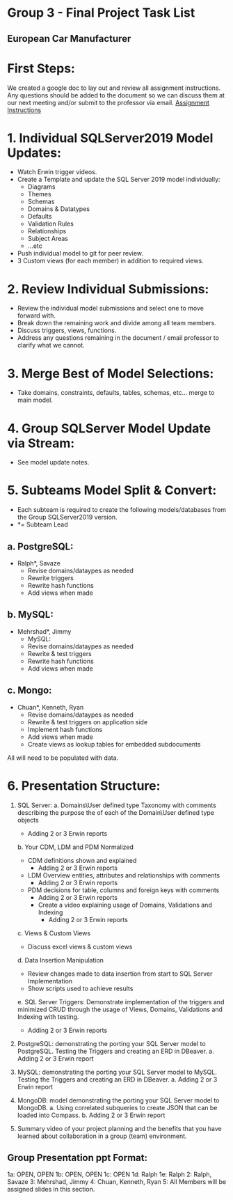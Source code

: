 # Group 3 - Final Project Task List
## European Car Manufacturer

# First Steps:
We created a google doc to lay out and review all assignment instructions.
Any questions should be added to the document so we can discuss them at our next meeting and/or submit to the professor via email.
<a href="https://docs.google.com/document/d/1x0ZhIDGRzCJJNle7y_hPeve2wyTqw9SF7vTRt-OIILA/edit?usp=sharing">Assignment Instructions</a>

# 1. Individual SQLServer2019 Model Updates:
- Watch Erwin trigger videos.
- Create a Template and update the SQL Server 2019 model individually:
  - Diagrams
  - Themes
  - Schemas
  - Domains & Datatypes
  - Defaults
  - Validation Rules
  - Relationships
  - Subject Areas
  - ...etc
- Push individual model to git for peer review.
- 3 Custom views (for each member) in addition to required views.
  
# 2. Review Individual Submissions:  
- Review the individual model submissions and select one to move forward with.
- Break down the remaining work and divide among all team members.
- Discuss triggers, views, functions.
- Address any questions remaining in the document / email professor to clarify what we cannot.

# 3. Merge Best of Model Selections:
- Take domains, constraints, defaults, tables, schemas, etc... merge to main model.

# 4. Group SQLServer Model Update via Stream:
- See model update notes.

# 5. Subteams Model Split & Convert:
- Each subteam is required to create the following models/databases from the Group SQLServer2019 version.
- *= Subteam Lead
## a. PostgreSQL: 
- Ralph*, Savaze
    - Revise domains/dataypes as needed
    - Rewrite triggers 
    - Rewrite hash functions
    - Add views when made
## b. MySQL: 
- Mehrshad*, Jimmy
    - MySQL:
    - Revise domains/dataypes as needed
    - Rewrite & test triggers 
    - Rewrite hash functions
    - Add views when made
## c. Mongo: 
- Chuan*, Kenneth,  Ryan 
    - Revise domains/dataypes as needed
    - Rewrite & test triggers on application side
    - Implement hash functions
    - Add views when made
    - Create views as lookup tables for embedded subdocuments

All will need to be populated with data.

# 6. Presentation Structure: 
1. SQL Server:
	a. Domains\User defined type Taxonomy with comments describing the purpose the of each of the Domain\User defined type objects
    - Adding 2 or 3 Erwin reports

    b. Your CDM, LDM and PDM Normalized
	- CDM definitions shown and explained
		- Adding 2 or 3 Erwin reports
	- LDM Overview entities, attributes and relationships with comments
		- Adding 2 or 3 Erwin reports
    - PDM decisions for table, columns and foreign keys with comments
	    - Adding 2 or 3 Erwin reports
	    - Create a video explaining usage of Domains, Validations and Indexing
		    - Adding 2 or 3 Erwin reports

    c. Views & Custom Views
    - Discuss excel views & custom views

    d. Data Insertion Manipulation
    - Review changes made to data insertion from start to SQL Server Implementation
    - Show scripts used to achieve results
   
    e. SQL Server Triggers: Demonstrate implementation of the triggers and minimized CRUD through the usage of Views, Domains, Validations and Indexing with testing.
    - Adding 2 or 3 Erwin reports
  

2. PostgreSQL: demonstrating the porting your SQL Server model to PostgreSQL. Testing the Triggers and creating an ERD in DBeaver.
	a. Adding 2 or 3 Erwin report

3. MySQL: demonstrating the porting your SQL Server model to MySQL. Testing the Triggers and creating an ERD in DBeaver.
	a. Adding 2 or 3 Erwin report

4. MongoDB: model demonstrating the porting your SQL Server model to MongoDB.
	a. Using correlated subqueries to create JSON that can be loaded into Compass.
	b. Adding 2 or 3 Erwin report

5.  Summary video of your project planning and the benefits that you have learned about collaboration in a group (team) environment.


## Group Presentation ppt Format:
1a: OPEN, OPEN
1b: OPEN, OPEN
1c: OPEN
1d: Ralph
1e: Ralph
2: Ralph, Savaze
3: Mehrshad, Jimmy
4: Chuan, Kenneth, Ryan
5: All Members will be assigned slides in this section.